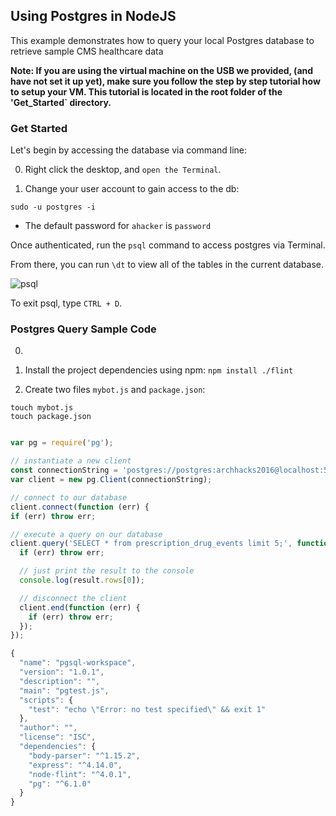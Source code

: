 ## Using Postgres in NodeJS

This example demonstrates how to query your local Postgres database to retrieve sample CMS healthcare data

**Note: If you are using the virtual machine on the USB we provided, (and have not set it up yet), make sure you follow the step by step tutorial how to setup your VM.  This tutorial is located in the root folder of the 'Get_Started` directory.**

### Get Started

Let's begin by accessing the database via command line:

0. Right click the desktop, and `open the Terminal`.

1. Change your user account to gain access to the db:
```
sudo -u postgres -i
```
  - The default password for `ahacker` is `password`

Once authenticated, run the `psql` command to access postgres via Terminal.

From there, you can run `\dt` to view all of the tables in the current database.

![psql](http://i.imgur.com/YDxpEfy.png)

To exit psql, type `CTRL + D`.

### Postgres Query Sample Code

0. 
2. Install the project dependencies using npm: `npm install ./flint`

3. Create two files `mybot.js` and `package.json`:
  ```
  touch mybot.js
  touch package.json
  ```
  
  ```javascript
  
  var pg = require('pg');

// instantiate a new client
const connectionString = 'postgres://postgres:archhacks2016@localhost:5432/postgres';
var client = new pg.Client(connectionString);

// connect to our database
client.connect(function (err) {
  if (err) throw err;

  // execute a query on our database
  client.query('SELECT * from prescription_drug_events limit 5;', function (err, resul$
    if (err) throw err;

    // just print the result to the console
    console.log(result.rows[0]);

    // disconnect the client
    client.end(function (err) {
      if (err) throw err;
    });
  });
```

``` javascript
{
  "name": "pgsql-workspace",
  "version": "1.0.1",
  "description": "",
  "main": "pgtest.js",
  "scripts": {
    "test": "echo \"Error: no test specified\" && exit 1"
  },
  "author": "",
  "license": "ISC",
  "dependencies": {
    "body-parser": "^1.15.2",
    "express": "^4.14.0",
    "node-flint": "^4.0.1",
    "pg": "^6.1.0"
  }
}
```

  
  
